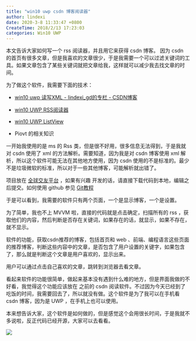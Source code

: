 ```yaml
---
title: "win10 uwp csdn 博客阅读器"
author: lindexi
date: 2020-3-8 11:33:47 +0800
CreateTime: 2018/2/13 17:23:03
categories: Win10 UWP
---
```


本文告诉大家如何写一个 rss 阅读器，并且用它来获得 csdn 博客。
因为 csdn 的首页有很多文章，但是我喜欢的文章很少，于是我需要一个可以过滤关键词的工具。如果文章包含了某些关键词就把文章给我，这样就可以减少我去找文章的时间。

<!--more-->


<!-- CreateTime:2018/2/13 17:23:03 -->


<!-- csdn -->

为了做这个软件，我需要下面的技术：

 - [win10 uwp 读写XML - lindexi_gd的专栏 - CSDN博客](http://blog.csdn.net/lindexi_gd/article/details/71077198)

 - [win10 UWP RSS阅读器](https://lindexi.github.io/lindexi/post/win10-UWP-RSS%E9%98%85%E8%AF%BB%E5%99%A8/)

 - [win10 UWP ListView](https://lindexi.github.io/lindexi//post/win10-UWP-ListView/)

 - Piovt 的相关知识

一开始我使用的是 ms 的 Rss 类，但是很不好用，很多信息无法得到，于是我就对 csdn 使用了 xml 的方法解析。需要知道，因为我是对 csdn 博客使用 xml 解析，所以这个软件可能无法在其他地方使用，因为 csdn 使用的不是标准的。最少不是垃圾微软的标准，所以对于一些其他博客，可能解析就出错了。

项目放在 [全球交友平台](https://github.com/lindexi/UWP/tree/master/uwp/src/Boleslav) ，如果有兴趣 开发的话，请直接下载代码到本地，编辑之后提交。如何使用 github 参见 [Git教程](http://www.liaoxuefeng.com/wiki/0013739516305929606dd18361248578c67b8067c8c017b000)

于是可以看到，我需要的软件只有两个页面，一个是显示博客，一个是设置。

为了简单，我也不上 MVVM 啦，直接的代码就是点击确定，扫描所有的 rss ，获取他们的内容，然后判断是否存在关键词，如果存在的话，就显示，如果不存在，就不显示。

软件的功能，获取csdn推荐的博客，包括首页和 web 、前端、编程语言这些页面的推荐博客，判断这些内容中的文章，是否包含了用户设置的关键字，如果包含了，那么就是判断这个文章是用户喜欢的，显示出来。

用户可以通过点击自己喜欢的文章，跳转到浏览器去看文章。

看起来软件的功能很简单，做起来基本没有遇到什么难的地方，但是界面我做的不好看，我觉得这个功能应该放在 之前的 csdn 阅读软件。不过因为今天已经到了吃饭的时间，我需要回去了，所以就没有做。这个软件是为了我可以在手机看 csdn 博客，因为是 UWP ，在手机上也可以使用。

本来想告诉大家，这个软件是如何做的，但是感觉这个会用很长时间，于是我就不多说啦，反正代码已经开源，大家可以去看看。

![](http://i.wotula.com/wp.png)



